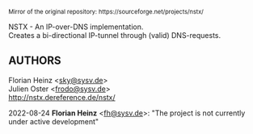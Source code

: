 <sup>
Mirror of the original repository:
https://sourceforge.net/projects/nstx/
</sup>
<p/>


NSTX - An IP-over-DNS implementation.  \
Creates a bi-directional IP-tunnel through (valid) DNS-requests.


## AUTHORS

Florian Heinz \<sky@sysv.de\>   \
Julien Oster \<frodo@sysv.de\>  \
http://nstx.dereference.de/nstx/

2022-08-24 **Florian Heinz** \<fh@sysv.de\>: 
"The project is not currently under active development"
